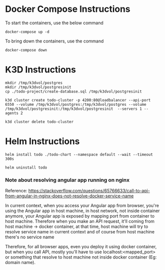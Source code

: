 # Docker Compose Instructions
To start the containers, use the below command
```shell
docker-compose up -d
```

To bring down the containers, use the command
```shell
docker-compose down
```

# K3D Instructions

```shell
mkdir /tmp/k3dvol/postgres
mkdir /tmp/k3dvol/postgresinit
cp ./todo-project/create-database.sql /tmp/k3dvol/postgresinit

k3d cluster create todo-cluster -p 4200:80@loadbalancer --api-port 6550 --volume /tmp/k3dvol/postgres:/tmp/k3dvol/postgres --volume /tmp/k3dvol/postgresinit:/tmp/k3dvol/postgresinit  --servers 1 --agents 2

k3d cluster delete todo-cluster
```

# Helm Instructions

```shell
helm install todo ./todo-chart --namespace default --wait --timeout 300s

helm uninstall todo
```

### Note about resolving angular app running on nginx
Reference: https://stackoverflow.com/questions/65766633/call-to-api-from-angular-in-nginx-does-not-resolve-docker-service-name

In current context, when you access your Angular app from browser, you're using the Angular app in host machine, in host network, not inside container anymore, your Angular app is exposed by mapping port from container to host machine. Therefore when you make an API request, it'll coming from host machine -> docker container, at that time, host machine will try to resolve service name in current context and of course from host machine there's no service name

Therefore, for all browser apps, even you deploy it using docker container, but when you call API, mostly you'll have to use localhost:<mapped_port> or something that resolve to host machine not inside docker container (Eg: domain name).
